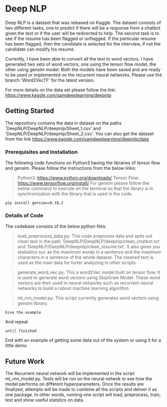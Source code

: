 # Deep NLP

Deep NLP is a dataset that was released on Kaggle. The dataset consists of two different tasks, one to predict if there will be a response from a chatbot given the text or if the user will be redirected to help. The second task is to see if the resume has been flagged or unflagged. If the particular resume has been flagged, then the candidate is selected for the interview, if not the candidate can modify his resume.

Currently, I have been able to convert all the text to word vectors. I have generated two sets of word vectors, one using the tensor flow model, the other using gensim model. Both the models have been saved and are ready to be used or implemented on the recurrent neural networks. Please use the branch 'Word2VecTF' for the latest version.

For more details on the data set please follow the link:
https://www.kaggle.com/samdeeplearning/deepnlp

## Getting Started

The repositiory contains the data in dataset on the paths 'DeepNLP/DeepNLP/deepnlp/Sheet_1.csv' and 'DeepNLP/DeepNLP/deepnlp/Sheet_2.csv'. You can also get the dataset from the link
https://www.kaggle.com/samdeeplearning/deepnlp/data

### Prerequisites and Installation

The following code functions on Python3 having the libraries of tensor flow and gensim. Please follow the instructions from the below links:

> Python3: https://www.python.org/downloads/
> Tensor Flow: https://www.tensorflow.org/install/
> For gensim please follow the below command to execute on the terminal so that the library is in synchronization with the library that is used in the code.

```
pip install gensim==0.10.2
```

### Details of Code

The codebase consists of the below python files:

> load_preprocess_data.py: This code preproces data and spits out clean text in the path 'DeepNLP/DeepNLP/deepnlp/clean_chatbot.txt' and 'DeepNLP/DeepNLP/deepnlp/clean_resume.txt'. It also gives you statastics suc as the maximum words in a sentence and the maximum characters in a sentence of the whole dataset. The cleaned text is used as the main data for furter analyzing in other scripts.

> generate_word_vec.py: This a word2Vec model built on tensor flow. It is used to generate word vectors using SkipGram Model. These word vectors are then used in neural networks such as recurrent neural networks to build a robust machine learning algorithm.

> ml_rnn_model.py: This script currently generates word vectors using gensim library.

```
Give the example
```

And repeat

```
until finished
```

End with an example of getting some data out of the system or using it for a little demo

## Future Work

The Recurrent neural network will be implemented in the script ml_rnn_model.py. Tests will be run on the neural netwok to see how the model performs on different hyperparameters. Once the results are finalized, attempts will be made to combine all the scripts and deliver it as one package. In other words, running one script will load, preprocess, train, test and show useful statstics on data.

